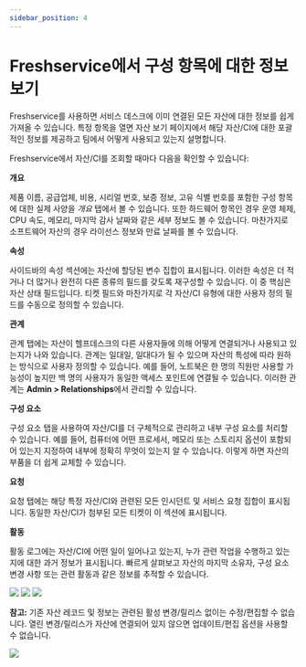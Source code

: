 ```yaml
---
sidebar_position: 4
---
```


# Freshservice에서 구성 항목에 대한 정보 보기

Freshservice를 사용하면 서비스 데스크에 이미 연결된 모든 자산에 대한 정보를 쉽게 가져올 수 있습니다. 특정 항목을 열면 자산 보기 페이지에서 해당 자산/CI에 대한 포괄적인 정보를 제공하고 팀에서 어떻게 사용되고 있는지 설명합니다.

Freshservice에서 자산/CI를 조회할 때마다 다음을 확인할 수 있습니다:

**개요**

제품 이름, 공급업체, 비용, 시리얼 번호, 보증 정보, 고유 식별 번호를 포함한 구성 항목에 대한 실제 사양을 *개요* 탭에서 볼 수 있습니다. 또한 하드웨어 항목인 경우 운영 체제, CPU 속도, 메모리, 마지막 감사 날짜와 같은 세부 정보도 볼 수 있습니다. 마찬가지로 소프트웨어 자산의 경우 라이선스 정보와 만료 날짜를 볼 수 있습니다.

**속성**

사이드바의 속성 섹션에는 자산에 할당된 변수 집합이 표시됩니다. 이러한 속성은 더 적거나 더 많거나 완전히 다른 종류의 필드를 갖도록 재구성할 수 있습니다. 이 중 핵심은 자산 상태 필드입니다. 티켓 필드와 마찬가지로 각 자산/CI 유형에 대한 사용자 정의 필드를 수동으로 정의할 수 있습니다.

**관계**

관계 탭에는 자산이 헬프데스크의 다른 사용자들에 의해 어떻게 연결되거나 사용되고 있는지가 나와 있습니다. 관계는 일대일, 일대다가 될 수 있으며 자산의 특성에 따라 원하는 방식으로 사용자 정의할 수 있습니다. 예를 들어, 노트북은 한 명의 직원만 사용할 가능성이 높지만 백 명의 사용자가 동일한 액세스 포인트에 연결될 수 있습니다. 이러한 관계는 **Admin > Relationships**에서 관리할 수 있습니다.

**구성 요소**

구성 요소 탭을 사용하여 자산/CI를 더 구체적으로 관리하고 내부 구성 요소를 처리할 수 있습니다. 예를 들어, 컴퓨터에 어떤 프로세서, 메모리 또는 스토리지 옵션이 포함되어 있는지 지정하여 내부에 정확히 무엇이 있는지 알 수 있습니다. 이렇게 하면 자산의 부품을 더 쉽게 교체할 수 있습니다.

**요청**

요청 탭에는 해당 특정 자산/CI와 관련된 모든 인시던트 및 서비스 요청 집합이 표시됩니다. 동일한 자산/CI가 첨부된 모든 티켓이 이 섹션에 표시됩니다.

**활동**

활동 로그에는 자산/CI에 어떤 일이 일어나고 있는지, 누가 관련 작업을 수행하고 있는지에 대한 과거 정보가 표시됩니다. 빠르게 살펴보고 자산의 마지막 소유자, 구성 요소 변경 사항 또는 관련 활동과 같은 정보를 추적할 수 있습니다.

<img src="https://s3.amazonaws.com/cdn.freshdesk.com/data/helpdesk/attachments/production/50000406964/original/sjiT2PVKBl7XJ9gL-xAhCzv9ngU2HitHWQ.png?1574128597"  className="fr-fic fr-dib fr-bordered" data-id="50000406964" />

<img src="https://s3.amazonaws.com/cdn.freshdesk.com/data/helpdesk/attachments/production/50000406976/original/zgThK-prjQOrQEdYEHk5HcFd9bKrF5xa7A.png?1574128674"  className="fr-fic fr-dib fr-bordered" data-id="50000406976" />

<img src="https://s3.amazonaws.com/cdn.freshdesk.com/data/helpdesk/attachments/production/50000412552/original/7JhekjtRGjpDvJQH2FuhpPvAuc8DYxot0A.png?1574236556"  className="fr-dib fr-bordered" data-id="50000412552" />

**참고:** 기존 자산 레코드 및 정보는 관련된 활성 변경/릴리스 없이는 수정/편집할 수 없습니다. 열린 변경/릴리스가 자산에 연결되어 있지 않으면 업데이트/편집 옵션을 사용할 수 없습니다.

<img src="https://s3.amazonaws.com/cdn.freshdesk.com/data/helpdesk/attachments/production/50000412534/original/KocDRkfs9I2TDX5kTQvyWxnEgRZiCjtBWA.png?1574236455"  className="fr-fic fr-dib fr-bordered" data-id="50000412534" />